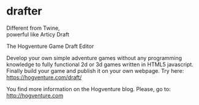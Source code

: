 drafter
=======
Different from Twine,   
powerful like Articy Draft

The Hogventure Game Draft Editor

Develop your own simple adventure games without any programming knowledge to fully functional 2d or 3d games written in HTML5 javascript. Finally build your game and publish it on your own webpage. Try here: https://hogventure.com/draft/

You find more information on the Hogventure blog. Please, go to: http://hogventure.com

